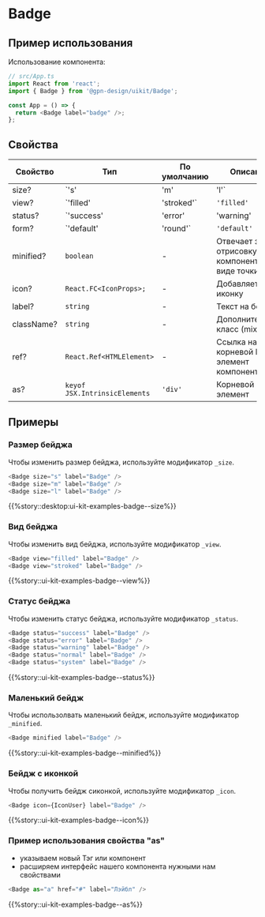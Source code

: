 # Badge

## Пример использования

Использование компонента:

```ts
// src/App.ts
import React from 'react';
import { Badge } from '@gpn-design/uikit/Badge';

const App = () => {
  return <Badge label="badge" />;
};
```

## Свойства

<!-- props:start -->

| Свойство   | Тип                                                     | По умолчанию | Описание                                      |
| ---------- | ------------------------------------------------------- | ------------ | --------------------------------------------- |
| size?      | `'s' | 'm' | 'l'`                                       | `'m'`        | Размер                                        |
| view?      | `'filled' | 'stroked'`                                  | `'filled'`   | Вид                                           |
| status?    | `'success' | 'error' | 'warning' | 'normal' | 'system'` | `'normal'`   | Статус                                        |
| form?      | `'default' | 'round'`                                   | `'default'`  | Форма                                         |
| minified?  | `boolean`                                               | -            | Отвечает за отрисовку компонента в виде точки |
| icon?      | `React.FC<IconProps>;`                                  | -            | Добавляет иконку                              |
| label?     | `string`                                                | -            | Текст на бейдже                               |
| className? | `string`                                                | -            | Дополнительный класс (mix)                    |
| ref?       | `React.Ref<HTMLElement>`                                | -            | Ссылка на корневой DOM элемент компонента     |
| as?        | `keyof JSX.IntrinsicElements`                           | `'div'`      | Корневой элемент                              |

<!-- props:end -->

## Примеры

### Размер бейджа

Чтобы изменить размер бейджа, используйте модификатор `_size`.

```ts
<Badge size="s" label="Badge" />
<Badge size="m" label="Badge" />
<Badge size="l" label="Badge" />
```

{{%story::desktop:ui-kit-examples-badge--size%}}

### Вид бейджа

Чтобы изменить вид бейджа, используйте модификатор `_view`.

```ts
<Badge view="filled" label="Badge" />
<Badge view="stroked" label="Badge" />
```

{{%story::ui-kit-examples-badge--view%}}

### Статус бейджа

Чтобы изменить статус бейджа, используйте модификатор `_status`.

```ts
<Badge status="success" label="Badge" />
<Badge status="error" label="Badge" />
<Badge status="warning" label="Badge" />
<Badge status="normal" label="Badge" />
<Badge status="system" label="Badge" />
```

{{%story::ui-kit-examples-badge--status%}}

### Маленький бейдж

Чтобы использолвать маленький бейдж, используйте модификатор `_minified`.

```ts
<Badge minified label="Badge" />
```

{{%story::ui-kit-examples-badge--minified%}}

### Бейдж с иконкой

Чтобы получить бейдж сиконкой, используйте модификатор `_icon`.

```ts
<Badge icon={IconUser} label="Badge" />
```

{{%story::ui-kit-examples-badge--icon%}}

### Пример использования свойства "as"

- указываем новый Тэг или компонент
- расширяем интерфейс нашего компонента нужными нам свойствами

```ts
<Badge as="a" href="#" label="Лэйбл" />
```

{{%story::ui-kit-examples-badge--as%}}

